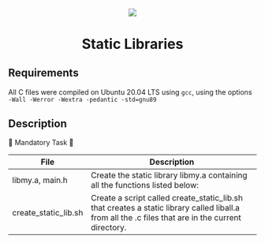 <h4 align="center">
<div classHeaderSticker>
<img src="https://media.giphy.com/media/xT9IgzoKnwFNmISR8I/giphy.gif"/>
</div>
<h1 align="center"> Static Libraries </h1>
</h4>

## Requirements
All C files were compiled on Ubuntu 20.04 LTS using `gcc`, using the options `-Wall -Werror -Wextra -pedantic -std=gnu89`

## Description

:bouquet: Mandatory Task :bouquet:

| File                 | Description                                                                                                                                        |
|----------------------|----------------------------------------------------------------------------------------------------------------------------------------------------|
| libmy.a, main.h      | Create the static library libmy.a containing all the functions listed below:                                                                       |
| create_static_lib.sh | Create a script called create_static_lib.sh that creates a static library called liball.a from all the .c files that are in the current directory. |
